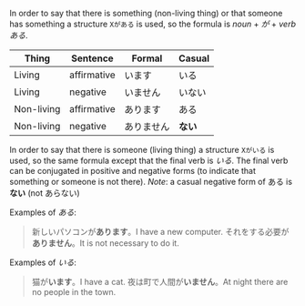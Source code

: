 In order to say that there is something (non-living thing) or that someone has something a structure `Xがある` is used, so the formula is *noun* + *が* + *verb ある*.

|Thing|Sentence|Formal|Casual|
|-|-|-|-|
|Living|affirmative|います|いる|
|Living|negative|いません|いない|
|Non-living|affirmative|あります|ある|
|Non-living|negative|ありません|**ない**|

In order to say that there is someone (living thing) a structure `Xがいる` is used, so the same formula except that the final verb is *いる*. The final verb can be conjugated in positive and negative forms (to indicate that something or someone is not there).
*Note*: a casual negative form of ある is **ない** (not あらない)

Examples of *ある*:
>新しいパソコンが**あります**。I have a new computer.
>それをする必要が**ありません**。It is not necessary to do it.

Examples of *いる*:
>猫が**います**。I have a cat.
>夜は町で人間が**いません**。At night there are no people in the town.